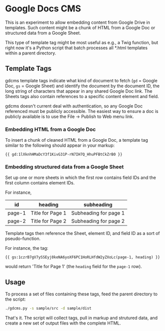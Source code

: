 # Google Docs CMS

This is an experiment to allow embedding content from Google Drive in templates.  Such content might be a chunk of HTML from a Google Doc or structured data from a Google Sheet.

This type of template tag might be most useful as e.g., a Twig function, but right now it's a Python script that batch processes all *.html templates within a parent directory.

## Template Tags

gdcms template tags indicate what kind of document to fetch (`gd` = Google Doc, `gs` = Google Sheet) and identify the document by the document ID, the long string of characters that appear in any shared Google Doc link. The Sheets tags also contain references to a specific content element and field.

gdcms doesn't current deal with authentication, so any Google Doc referenced must be publicly accessible.  The easiest way to ensure a doc is publicly available is to use the File -> Publish to Web menu link.

### Embedding HTML from a Google Doc

To insert a chunk of cleaned HTML from a Google Doc, a template tag similar to the following should appear in your markup:

```
{{ gd:1lXknhHMaDcY3f1KivG31P-rN7IH7Q_HhuPFBtCkZrB0 }}
```

### Embedding structured data from a Google Sheet

Set up one or more sheets in which the first row contains field IDs and the first column contains element IDs.

For instance,

| id      | heading           | subheading            |
| ------- | ----------------- | ----------------------|
| page-1  | Title for Page 1  | Subheading for page 1 |
| page-2  | Title for Page 2  | Subheading for page 2 |

Template tags then reference the Sheet, element ID, and field ID as a sort of pseudo-function.

For instance, the tag:

```
{{ gs:1czrB7gV7ySSEyj0keNA6yoXF6PC1HoRLHfdW2yZXoLc(page-1, heading) }}
```

would return 'Title for Page 1' (the `heading` field for the `page-1` row).

## Usage

To process a set of files containing these tags, feed the parent directory to the script:

```bash
./gdcms.py -s sample/src -d sample/dist
```

That's it.  The script will collect tags, pull in markup and strutured data, and create a new set of output files with the complete HTML.
